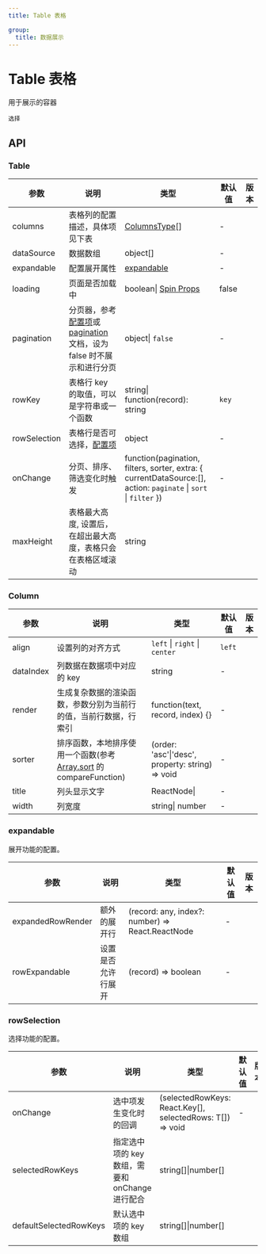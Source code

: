 ```yaml
---
title: Table 表格

group:
  title: 数据展示
---
```


# Table 表格

用于展示的容器

<code src="./demo/rowSelection.tsx">选择</code>

## API

### Table

| 参数         | 说明                                                                                                            | 类型                                                                                                              | 默认值 | 版本 |
| ------------ | --------------------------------------------------------------------------------------------------------------- | ----------------------------------------------------------------------------------------------------------------- | ------ | ---- |
| columns      | 表格列的配置描述，具体项见下表                                                                                  | [ColumnsType](#column)\[]                                                                                         | -      |      |
| dataSource   | 数据数组                                                                                                        | object\[]                                                                                                         | -      |      |
| expandable   | 配置展开属性                                                                                                    | [expandable](#expandable)                                                                                         | -      |      |
| loading      | 页面是否加载中                                                                                                  | boolean\| [Spin Props](/components/spin-cn#api)                                                                   | false  |      |
| pagination   | 分页器，参考[配置项](#pagination)或 [pagination](/components/pagination-cn) 文档，设为 false 时不展示和进行分页 | object\| `false`                                                                                                  | -      |      |
| rowKey       | 表格行 key 的取值，可以是字符串或一个函数                                                                       | string\| function(record): string                                                                                 | `key`  |      |
| rowSelection | 表格行是否可选择，[配置项](#rowselection)                                                                       | object                                                                                                            | -      |      |
| onChange     | 分页、排序、筛选变化时触发                                                                                      | function(pagination, filters, sorter, extra: { currentDataSource:\[], action: `paginate` \| `sort` \| `filter` }) | -      |      |
| maxHeight    | 表格最大高度, 设置后，在超出最大高度，表格只会在表格区域滚动                                                    | string                                                                                                            |        |      |

### Column

| 参数      | 说明                                                                                                                                                             | 类型                                             | 默认值 | 版本 |
| --------- | ---------------------------------------------------------------------------------------------------------------------------------------------------------------- | ------------------------------------------------ | ------ | ---- |
| align     | 设置列的对齐方式                                                                                                                                                 | `left` \| `right` \| `center`                    | `left` |      |
| dataIndex | 列数据在数据项中对应的 key                                                                                                                                       | string                                           | -      |      |
| render    | 生成复杂数据的渲染函数，参数分别为当前行的值，当前行数据，行索引                                                                                                 | function(text, record, index) {}                 | -      |      |
| sorter    | 排序函数，本地排序使用一个函数(参考[Array.sort](https://developer.mozilla.org/en-US/docs/Web/JavaScript/Reference/Global_Objects/Array/sort) 的 compareFunction) | (order: 'asc'\|'desc', property: string) => void | -      |      |
| title     | 列头显示文字                                                                                                                                                     | ReactNode\|                                      | -      |      |
| width     | 列宽度                                                                                                                                                           | string\| number                                  | -      |      |

### expandable

展开功能的配置。

| 参数              | 说明               | 类型                                             | 默认值 | 版本 |
| ----------------- | ------------------ | ------------------------------------------------ | ------ | ---- |
| expandedRowRender | 额外的展开行       | (record: any, index?: number) => React.ReactNode | -      |      |
| rowExpandable     | 设置是否允许行展开 | (record) => boolean                              | -      |      |

### rowSelection

选择功能的配置。

| 参数                   | 说明                                            | 类型                                                      | 默认值 | 版本 |
| ---------------------- | ----------------------------------------------- | --------------------------------------------------------- | ------ | ---- |
| onChange               | 选中项发生变化时的回调                          | (selectedRowKeys: React.Key[], selectedRows: T[]) => void | -      |      |
| selectedRowKeys        | 指定选中项的 key 数组，需要和 onChange 进行配合 | string[]\|number[]                                        |        |      |
| defaultSelectedRowKeys | 默认选中项的 key 数组                           | string[]\|number[]                                        |        |      |
